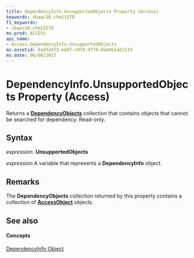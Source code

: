 ```yaml
---
title: DependencyInfo.UnsupportedObjects Property (Access)
keywords: vbaac10.chm13278
f1_keywords:
- vbaac10.chm13278
ms.prod: ACCESS
api_name:
- Access.DependencyInfo.UnsupportedObjects
ms.assetid: 9ad524f3-eb97-c078-47f6-0ad4b1ad2119
ms.date: 06/08/2017
---
```



# DependencyInfo.UnsupportedObjects Property (Access)

 Returns a **[DependencyObjects](dependencyobjects-object-access.md)** collection that contains objects that cannot be searched for dependency. Read-only.


## Syntax

 _expression_. **UnsupportedObjects**

 _expression_ A variable that represents a **DependencyInfo** object.


## Remarks

The  **DependencyObjects** collection returned by this property contains a collection of **[AccessObject](accessobject-object-access.md)** objects.


## See also


#### Concepts


[DependencyInfo Object](dependencyinfo-object-access.md)

